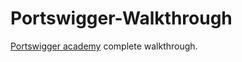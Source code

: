# Portswigger-Walkthrough
[Portswigger academy](https://portswigger.net/web-security) complete walkthrough.
